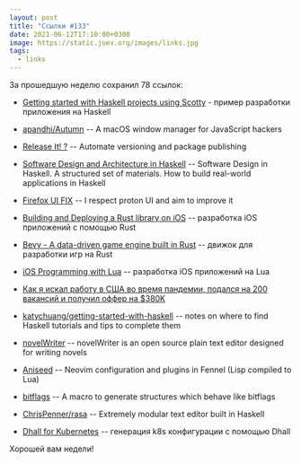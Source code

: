 ```yaml
---
layout: post
title: "Ссылки #133"
date: 2021-06-12T17:10:00+0300
image: https://static.juev.org/images/links.jpg
tags:
  - links
---
```

За прошедшую неделю сохранил 78 ссылок:

* [Getting started with Haskell projects using Scotty](https://www.stackbuilders.com/tutorials/haskell/getting-started-with-haskell-projects-using-scotty/index.html) - пример разработки приложения на Haskell

* [apandhi/Autumn](https://github.com/apandhi/Autumn) -- A macOS window manager for JavaScript hackers

* [Release It! ?](https://github.com/release-it/release-it) -- Automate versioning and package publishing

* [Software Design and Architecture in Haskell](https://github.com/graninas/software-design-in-haskell) -- Software Design in Haskell. A structured set of materials. How to build real-world applications in Haskell

* [Firefox UI FIX](https://github.com/black7375/Firefox-UI-Fix) -- I respect proton UI and aim to improve it

* [Building and Deploying a Rust library on iOS](https://mozilla.github.io/firefox-browser-architecture/experiments/2017-09-06-rust-on-ios.html) -- разработка iOS приложений с помощью Rust

* [Bevy - A data-driven game engine built in Rust](https://bevyengine.org/) -- движок для разработки игр на Rust

* [iOS Programming with Lua](https://luanova.org/ioswithlua/) -- разработка iOS приложений на Lua

* [Как я искал работу в США во время пандемии, подался на 200 вакансий и получил оффер на $380K](https://dou.ua/lenta/interviews/get-job-in-usa-during-pandemic/)

* [katychuang/getting-started-with-haskell](https://github.com/katychuang/getting-started-with-haskell) -- notes on where to find Haskell tutorials and tips to complete them

* [novelWriter](https://github.com/vkbo/novelWriter) -- novelWriter is an open source plain text editor designed for writing novels

* [Aniseed](https://github.com/Olical/aniseed) -- Neovim configuration and plugins in Fennel (Lisp compiled to Lua)

* [bitflags](https://github.com/bitflags/bitflags) -- A macro to generate structures which behave like bitflags

* [ChrisPenner/rasa](https://github.com/ChrisPenner/rasa) -- Extremely modular text editor built in Haskell

* [Dhall for Kubernetes](https://christine.website/blog/dhall-kubernetes-2020-01-25) -- генерация k8s конфигурации с помощью Dhall

Хорошей вам недели!
